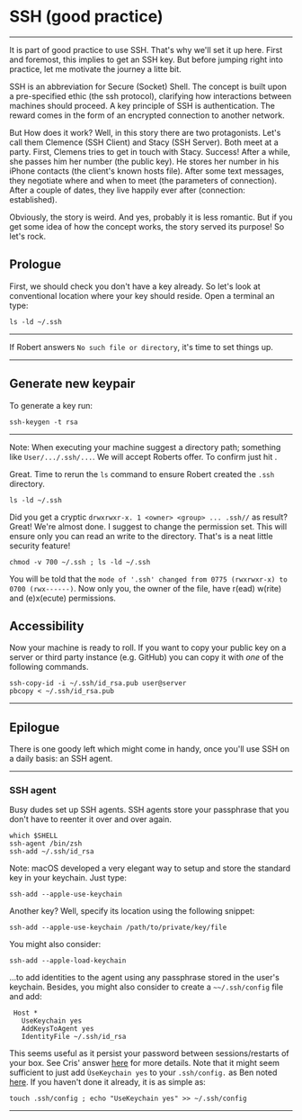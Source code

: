 # SSH (good practice)

---

It is part of good practice to use SSH. That's why we'll set it up here. First
and foremost, this implies to get an SSH key. But before jumping right into
practice, let me motivate the journey a litte bit.

SSH is an abbreviation for Secure (Socket) Shell. The concept is built upon a
pre-specified ethic (the ssh protocol), clarifying how interactions between
machines should proceed. A key principle of SSH is authentication. The reward
comes in the form of an encrypted connection to another network.

But How does it work? Well, in this story there are two protagonists. Let's
call them Clemence (SSH Client) and Stacy (SSH Server). Both meet at a party.
First, Clemens tries to get in touch with Stacy. Success! After a while, she
passes him her number (the public key). He stores her number in his iPhone
contacts (the client's known hosts file). After some text messages, they
negotiate where and when to meet (the parameters of connection). After a couple
of dates, they live happily ever after (connection: established).

Obviously, the story is weird. And yes, probably it is less romantic. But if
you get some idea of how the concept works, the story served its purpose! So
let's rock.

## Prologue 

First, we should check you don't have a key already. So let's look at
conventional location where your key should reside. Open a terminal an type:

```
ls -ld ~/.ssh 
```
---

If Robert answers `No such file or directory`, it's time to set things up. 

---

## Generate new keypair

To generate a key run:

```
ssh-keygen -t rsa
```
---

Note: When executing your machine suggest a directory path; something like
`User/.../.ssh/...`.  We will accept Roberts offer. To confirm just hit
<Enter>. 


Great. Time to rerun the `ls` command to ensure Robert created the `.ssh`
directory. 

```
ls -ld ~/.ssh 
```

Did you get a cryptic `drwxrwxr-x. 1 <owner> <group> ... .ssh//` as result?
Great! We're almost done. I suggest to change the permission set. This will
ensure only you can read an write to the directory. That's is a neat little
security feature! 

```
chmod -v 700 ~/.ssh ; ls -ld ~/.ssh
```

You will be told that the `mode of '.ssh' changed from 0775 (rwxrwxr-x) to 0700
(rwx------)`. Now only you, the owner of the file, have r(ead) w(rite) and
(e)x(ecute) permissions. 

## Accessibility 

Now your machine is ready to roll. If you want to copy your public key on a
server or third party instance (e.g. GitHub) you can copy it with *one* of the
following commands.

```
ssh-copy-id -i ~/.ssh/id_rsa.pub user@server
pbcopy < ~/.ssh/id_rsa.pub
```

---

## Epilogue

There is one goody left which might come in handy, once you'll use SSH on a
daily basis: an SSH agent.

---

### SSH agent

Busy dudes set up SSH agents. SSH agents store your passphrase that you don't
have to reenter it over and over again. 

```
which $SHELL
ssh-agent /bin/zsh
ssh-add ~/.ssh/id_rsa
```
 
Note: macOS developed a very elegant way to setup and store the standard key
in your keychain. Just type:

```
ssh-add --apple-use-keychain
```

Another key? Well, specify its location using the following snippet:

```
ssh-add --apple-use-keychain /path/to/private/key/file
```

You might also consider:

```
ssh-add --apple-load-keychain
```

...to add identities to the agent using any passphrase stored in the user's
keychain. Besides, you might also consider to create a `~~/.ssh/config` file
and add:

```
 Host *
   UseKeychain yes
   AddKeysToAgent yes
   IdentityFile ~/.ssh/id_rsa
```

This seems useful as it persist your password between sessions/restarts of your
box. See Cris' answer
[here](https://superuser.com/questions/88470/how-to-use-mac-os-x-keychain-with-ssh-keys)
for more details. Note that it might seem sufficient to just add `ÙseKeychain
yes` to your `.ssh/config.` as Ben noted
[here](https://superuser.com/questions/88470/how-to-use-mac-os-x-keychain-with-ssh-keys).
If you haven't done it already, it is as simple as:

```
touch .ssh/config ; echo "UseKeychain yes" >> ~/.ssh/config
```
---
